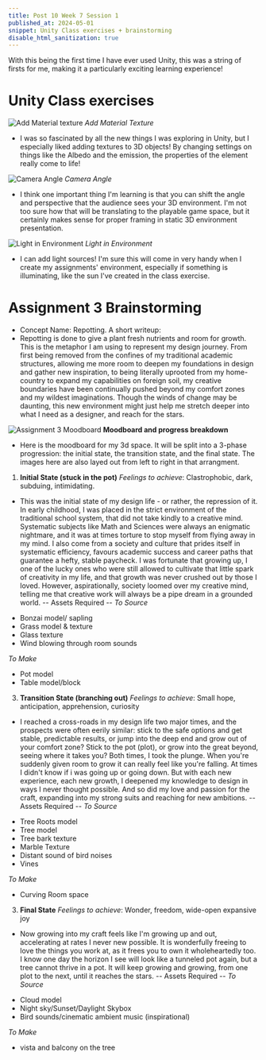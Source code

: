 ```yaml
---
title: Post 10 Week 7 Session 1
published_at: 2024-05-01
snippet: Unity Class exercises + brainstorming
disable_html_sanitization: true
---
```

With this being the first time I have ever used Unity, this was a string of firsts for me, making it a particularly exciting learning experience! 

# **Unity Class exercises**
![Add Material texture](/w07s1/w07s1_addmat.png)
*Add Material Texture*
- I was so fascinated by all the new things I was exploring in Unity, but I especially liked adding textures to 3D objects! By changing settings on things like the Albedo and the emission, the properties of the element really come to life!

![Camera Angle](/w07s1/w07s1_cangle.png)
*Camera Angle*
- I think one important thing I'm learning is that you can shift the angle and perspective that the audience sees your 3D environment. I'm not too sure how that will be translating to the playable game space, but it certainly makes sense for proper framing in static 3D environment presentation.

![Light in Environment](/w07s1/w07s1_lights.png)
*Light in Environment*
- I can add light sources! I'm sure this will come in very handy when I create my assignments' environment, especially if something is illuminating, like the sun I've created in the class exercise.

# **Assignment 3 Brainstorming**
- Concept Name: Repotting. A short writeup:
- Repotting is done to give a plant fresh nutrients and room for growth. This is the metaphor I am using to represent my design journey. From first being removed from the confines of my traditional academic structures, allowing me more room to deepen my foundations in design and gather new inspiration, to being literally uprooted from my home-country to expand my capabilities on foreign soil, my creative boundaries have been continually pushed beyond my comfort zones and my wildest imaginations. Though the winds of change may be daunting, this new environment might just help me stretch deeper into what I need as a designer, and reach for the stars. 

![Assignment 3 Moodboard](/w07s1/w07s1_mbA3.png)
**Moodboard and progress breakdown**
- Here is the moodboard for my 3d space. It will be split into a 3-phase progression: the initial state, the transition state, and the final state. The images here are also layed out from left to right in that arrangment.
1. **Initial State (stuck in the pot)** 
*Feelings to achieve*: 
Clastrophobic,  dark, subduing, intimidating. 
- This was the initial state of my design life - or rather, the repression of it. In early childhood, I was placed in the strict environment of the traditional school system, that did not take kindly to a creative mind. Systematic subjects like Math and Sciences were always an enigmatic nightmare, and it was at times torture to stop myself from flying away in my mind. I also come from a society and culture that prides itself in systematic efficiency, favours academic success and career paths that guarantee a hefty, stable paycheck. I was fortunate that growing up, I one of the lucky ones who were still allowed to cultivate that little spark of creativity in my life, and that growth was never crushed out by those I loved. However, aspirationally, society loomed over my creative mind, telling me that creative work will always be a pipe dream in a grounded world.
-- Assets Required --
*To Source*
* Bonzai model/ sapling
* Grass model & texture
* Glass texture
* Wind blowing through room sounds

*To Make*
* Pot model
* Table model/block

3. **Transition State (branching out)** 
*Feelings to achieve*: 
Small hope, anticipation, apprehension, curiosity
- I reached a cross-roads in my design life two major times, and the prospects were often eerily similar: stick to the safe options and get stable, predictable results, or jump into the deep end and grow out of your comfort zone? Stick to the pot (plot), or grow into the great beyond, seeing where it takes you? Both times, I took the plunge. When you're suddenly given room to grow it can really feel like you're falling. At times I didn't know if i was going up or going down. But with each new experience, each new growth, I deepened my knowledge to design in ways I never thought possible. And so did my love and passion for the craft, expanding into my strong suits and reaching for new ambitions.
-- Assets Required --
*To Source*
* Tree Roots model
* Tree model
* Tree bark texture
* Marble Texture
* Distant sound of bird noises
* Vines

*To Make*
* Curving Room space

3. **Final State** 
*Feelings to achieve*: 
Wonder, freedom, wide-open expansive joy
- Now growing into my craft feels like I'm growing up and out, accelerating at rates I never new possible. It is wonderfully freeing to love the things you work at, as it frees you to own it wholeheartedly too. I know one day the horizon I see will look like a tunneled pot again, but a tree cannot thrive in a pot. It will keep growing and growing, from one plot to the next, until it reaches the stars. 
-- Assets Required --
*To Source*
* Cloud model
* Night sky/Sunset/Daylight Skybox
* Bird sounds/cinematic ambient music (inspirational)

*To Make*
* vista and balcony on the tree